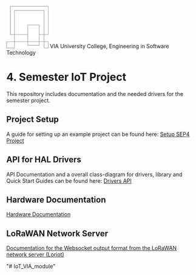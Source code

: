 ![VIA Logo](/docs/resources/logo.png) VIA University College, Engineering in Software Technology

# 4. Semester IoT Project
This repository includes documentation and the needed drivers for the semester project.

## Project Setup
A guide for setting up an example project can be found here: [Setup SEP4 Project](/docs/documentation/Project_Setup/Setup%204.%20Semester%20Project.pdf)

## API for HAL Drivers
API Documentation and a overall class-diagram for drivers, library and Quick Start Guides can be found here: [Drivers API](https://ihavn.github.io/IoT_Semester_project/)

## Hardware Documentation
[Hardware Documentation](HARDWARE-DOC.md)

## LoRaWAN Network Server
[Documentation for the Websocket output format from the LoRaWAN network server (Loriot)](LORA_NETWORK_SERVER.md)

"# IoT_VIA_module" 
